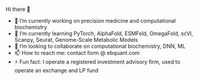 Hi there 👋
- 🔭 I’m currently working on precision medicine and computational biochemistry
- 🌱 I’m currently learning PyTorch, AlphaFold, ESMFold, OmegaFold, scVI, Scanpy, Seurat, Genome-Scale Metabolic Models
- 👯 I’m looking to collaborate on computational biochemistry, DNN, ML
- 📫 How to reach me: contact form @ ebquant.com
- ⚡ Fun fact: I operate a registered investment advisory firm, used to operate an exchange and LP fund
